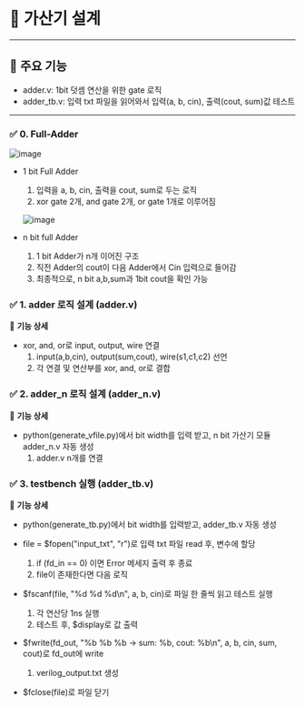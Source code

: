 # 📌 가산기 설계
---
## 🚀 주요 기능
  - adder.v: 1bit 덧셈 연산을 위한 gate 로직
  - adder_tb.v: 입력 txt 파일을 읽어와서 입력(a, b, cin), 출력(cout, sum)값 테스트
---

### ✅ 0. Full-Adder
![image](https://github.com/user-attachments/assets/7d655f46-7c9b-4b12-8a2e-0887b21b427e)
- 1 bit Full Adder
  
  1. 입력을 a, b, cin, 출력을 cout, sum로 두는 로직
  2. xor gate 2개, and gate 2개, or gate 1개로 이루어짐

  ![image](https://github.com/user-attachments/assets/b08636ae-9234-4328-8e3d-5c0ceb111eef)
- n bit full Adder

  1. 1 bit Adder가 n개 이어진 구조
  2. 직전 Adder의 cout이 다음 Adder에서 Cin 입력으로 들어감
  3. 최종적으로, n bit a,b,sum과 1bit cout을 확인 가능 
  
### ✅ 1. adder 로직 설계 (adder.v)
📌 **기능 상세**

  - xor, and, or로 input, output, wire 연결
    1. input(a,b,cin), output(sum,cout), wire(s1,c1,c2) 선언
    2. 각 연결 및 연산부를 xor, and, or로 결합

### ✅ 2. adder_n 로직 설계 (adder_n.v)
📌 **기능 상세**

  - python(generate_vfile.py)에서 bit width를 입력 받고, n bit 가산기 모듈 adder_n.v 자동 생성
    1. adder.v n개를 연결
    

    
### ✅ 3. testbench 실행 (adder_tb.v)
📌 **기능 상세**
  - python(generate_tb.py)에서 bit width를 입력받고, adder_tb.v 자동 생성
    
  - file = $fopen("input_txt", "r")로 입력 txt 파일 read 후, 변수에 할당
    1. if (fd_in == 0) 이면 Error 메세지 출력 후 종료
    2. file이 존재한다면 다음 로직
   
  - $fscanf(file, "%d %d %d\n", a, b, cin)로 파일 한 줄씩 읽고 테스트 실행
    1. 각 연산당 1ns 실행
    2. 테스트 후, $display로 값 출력

  - $fwrite(fd_out, "%b %b %b -> sum: %b, cout: %b\n", a, b, cin, sum, cout)로 fd_out에 write
    1. verilog_output.txt 생성
    
  - $fclose(file)로 파일 닫기


